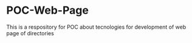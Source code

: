 # POC-Web-Page
This is a  respository for POC about tecnologies for development of web page of directories
